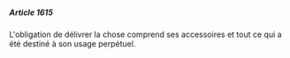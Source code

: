 ##### Article 1615

L'obligation de délivrer la chose comprend ses accessoires et tout ce qui a été destiné à son usage perpétuel.

